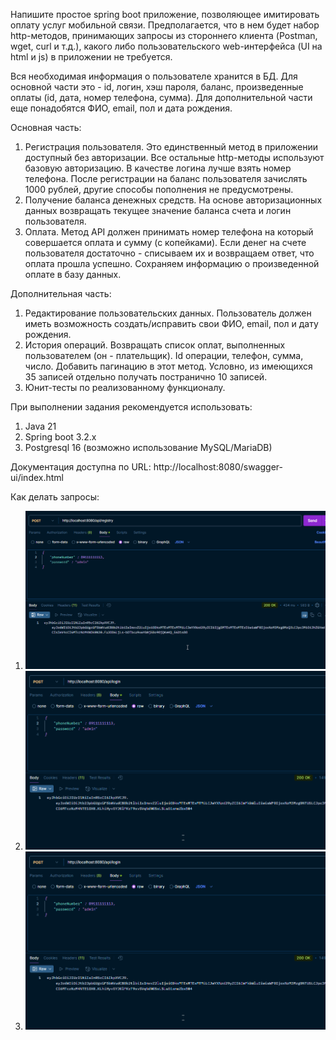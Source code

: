 Напишите простое spring boot приложение, позволяющее имитировать оплату услуг мобильной связи. Предполагается, что в нем будет набор http-методов, принимающих запросы из стороннего клиента (Postman, wget, curl и т.д.), какого либо пользовательского web-интерфейса (UI на html и js) в приложении не требуется.

Вся необходимая информация о пользователе хранится в БД. Для основной части это - id, логин, хэш пароля, баланс, произведенные оплаты (id, дата, номер телефона, сумма). Для дополнительной части еще понадобятся ФИО, email, пол и дата рождения.

Основная часть:
1) Регистрация пользователя. Это единственный метод в приложении доступный без авторизации. Все остальные http-методы используют базовую авторизацию. В качестве логина лучше взять номер телефона. После регистрации на баланс пользователя зачислять 1000 рублей, другие способы пополнения не предусмотрены.
2) Получение баланса денежных средств. На основе авторизационных данных возвращать текущее значение баланса счета и логин пользователя.
3) Оплата. Метод API должен принимать номер телефона на который совершается оплата и  сумму (с копейками). Если денег на счете пользователя достаточно - списываем их и возвращаем ответ, что оплата прошла успешно. Сохраняем информацию о произведенной оплате в базу данных.

Дополнительная часть:
1) Редактирование пользовательских данных. Пользователь должен иметь возможность создать/исправить свои ФИО, email, пол и дату рождения.
2) История операций. Возвращать список оплат, выполненных пользователем (он - плательщик). Id операции, телефон, сумма, число. Добавить пагинацию в этот метод. Условно, из имеющихся 35 записей отдельно получать постранично 10 записей.
3) Юнит-тесты по реализованному функционалу.


При выполнении задания рекомендуется использовать:
1) Java 21
2) Spring boot 3.2.x
3) Postgresql 16 (возможно использование MySQL/MariaDB)

Документация доступна по URL: http://localhost:8080/swagger-ui/index.html

Как делать запросы:
1) ![Получаем токен при регистрации](src/main/java/mobilePayment/mobilePayment/reference/img.png)
2) ![Получаем токен при логине(когда токен протух)](src/main/java/mobilePayment/mobilePayment/reference/img_2.png)
3) ![Отправляем токен при любом неразрешенном запросе в хедере Authorization с припиской вначале Bearer + пробел](src/main/java/mobilePayment/mobilePayment/reference/img_2.png)


